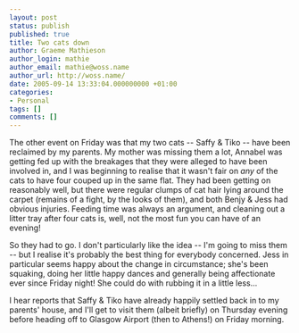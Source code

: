 ```yaml
---
layout: post
status: publish
published: true
title: Two cats down
author: Graeme Mathieson
author_login: mathie
author_email: mathie@woss.name
author_url: http://woss.name/
date: 2005-09-14 13:33:04.000000000 +01:00
categories:
- Personal
tags: []
comments: []
---
```

The other event on Friday was that my two cats -- Saffy &amp; Tiko -- have been reclaimed by my parents.  My mother was missing them a lot, Annabel was getting fed up with the breakages that they were alleged to have been involved in, and I was beginning to realise that it wasn't fair on <em>any</em> of the cats to have four couped up in the same flat.  They had been getting on reasonably well, but there were regular clumps of cat hair lying around the carpet (remains of a fight, by the looks of them), and both Benjy &amp; Jess had obvious injuries.  Feeding time was always an argument, and cleaning out a litter tray after four cats is, well, not the most fun you can have of an evening!

So they had to go.  I don't particularly like the idea -- I'm going to miss them -- but I realise it's probably the best thing for everybody concerned.  Jess in particular seems happy about the change in circumstance; she's been squaking, doing her little happy dances and generally being affectionate ever since Friday night!  She could do with rubbing it in a little less...

I hear reports that Saffy &amp; Tiko have already happily settled back in to my parents' house, and I'll get to visit them (albeit briefly) on Thursday evening before heading off to Glasgow Airport (then to Athens!) on Friday morning.
